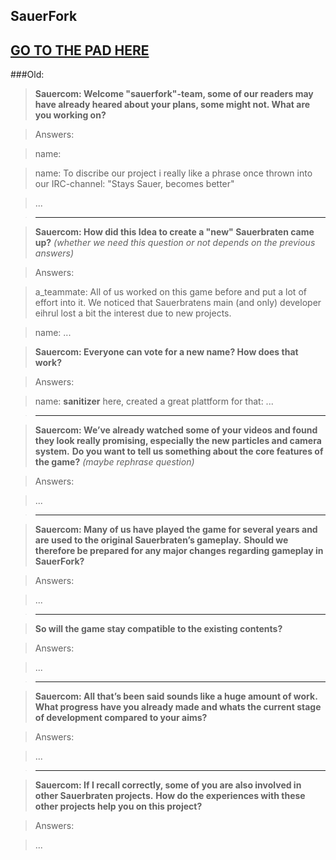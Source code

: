 ## SauerFork

## [GO TO THE PAD HERE](https://piratenpad.de/p/Sauercominterview)


###Old:
> **Sauercom: Welcome "sauerfork"-team, some of our readers may have already heared about your plans, some might not. What are you working on?**

> Answers:

> name: 

> name: To discribe our project i really like a phrase once thrown into our IRC-channel: "Stays Sauer, becomes better"

> ...

> ***

> **Sauercom: How did this Idea to create a "new" Sauerbraten came up?**
> _(whether we need this question or not depends on the previous answers)_

> Answers:

> a_teammate: All of us worked on this game before and put a lot of effort into it. We noticed that Sauerbratens main (and only) developer eihrul lost a bit the interest due to new projects.

> name: 
> ... 

> **Sauercom: Everyone can vote for a new name? How does that work?**

> Answers:

> name: **sanitizer** here, created a great plattform for that: 
> ...

> ***

> **Sauercom: We’ve already watched some of your videos and found they look really promising, especially the new particles and camera system.**
> **Do you want to tell us something about the core features of the game?**
> _(maybe rephrase question)_

> Answers:

> ...

> ***

> **Sauercom: Many of us have played the game for several years and are used to the original Sauerbraten’s gameplay.**
> **Should we therefore be prepared for any major changes regarding gameplay in SauerFork?** 

> Answers:

> ...

> ***

> **So will the game stay compatible to the existing contents?** 

> Answers:

> ...

> ***

> **Sauercom: All that’s been said sounds like a huge amount of work. What progress have you already made and whats the current stage of development compared to your aims?**

> Answers:

> ...

> ***

> **Sauercom: If I recall correctly, some of you are also involved in other Sauerbraten projects.**
> **How do the experiences with these other projects help you on this project?**

> Answers:

> ...